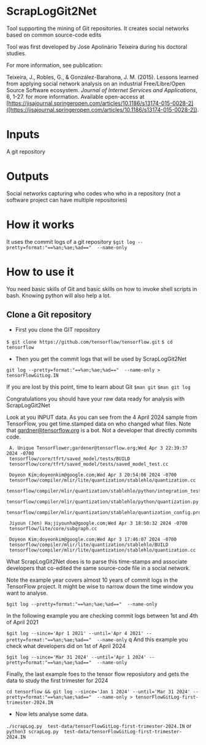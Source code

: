 # ScrapLogGit2Net
Tool supporting the mining of Git repositories. It creates social networks based on common source-code edits

Tool was first developed by Jose Apolinário Teixeira during his doctoral studies. 

For more information, see publication: 

Teixeira, J., Robles, G., & González-Barahona, J. M. (2015). Lessons learned from applying social network analysis on an industrial Free/Libre/Open Source Software ecosystem. *Journal of Internet Services and Applications*, 6, 1-27. for more information. Available open-access at  [https://jisajournal.springeropen.com/articles/10.1186/s13174-015-0028-2]([https://jisajournal.springeropen.com/articles/10.1186/s13174-015-0028-2]). 


# Inputs #

A git repository


# Outputs #
Social networks capturing who codes who who in a repository (not a software project can have multiple repositories) 

# How it works #

It uses the commit logs of a git repository
`$git log --pretty=format:"==%an;%ae;%ad=="  --name-only`


# How to use it  #

You need basic skills of Git and basic skills on how to invoke shell scripts in bash.  Knowing python will also help a lot. 

## Clone a Git repository 

- First you clone the GIT repository

`$ git clone https://github.com/tensorflow/tensorflow.git`
`$ cd tensorflow`

- Then you get the commit logs that will be used by ScrapLogGit2Net




`git log --pretty=format:"==%an;%ae;%ad=="  --name-only > tensorFlowGitLog.IN`

If you are lost by this point, time to learn about Git
`$man git`
`$man git log`



Congratulations you should have your raw data ready for analysis with ScrapLogGit2Net


Look at you INPUT data.  As you can see from the 4 April 2024 sample from TensorFlow, you get time.stamped data on who changed what files. Note that gardner@tensorflow.org is a bot. Not a developer that directly commits code. 

     A. Unique TensorFlower;gardener@tensorflow.org;Wed Apr 3 22:39:37 2024 -0700
     tensorflow/core/tfrt/saved_model/tests/BUILD
     tensorflow/core/tfrt/saved_model/tests/saved_model_test.cc

     Doyeon Kim;doyeonkim@google.com;Wed Apr 3 20:54:06 2024 -0700
     tensorflow/compiler/mlir/lite/quantization/stablehlo/quantization.cc
     tensorflow/compiler/mlir/quantization/stablehlo/python/integration_test/quantize_model_test.py
     tensorflow/compiler/mlir/quantization/stablehlo/python/quantization.py
     tensorflow/compiler/mlir/quantization/stablehlo/quantization_config.proto

     Jiyoun (Jen) Ha;jiyounha@google.com;Wed Apr 3 18:50:32 2024 -0700
     tensorflow/lite/core/subgraph.cc

     Doyeon Kim;doyeonkim@google.com;Wed Apr 3 17:46:07 2024 -0700
     tensorflow/compiler/mlir/lite/quantization/stablehlo/BUILD
     tensorflow/compiler/mlir/lite/quantization/stablehlo/quantization.cc


What ScrapLogGit2Net does is to parse this time-stamps and associate developers that co-edited the same source-code file in a social network.

Note the example year covers almost 10 years of commit logs in the TensorFlow project. It might be wise to narrow down the time window you want to analyse.


`$git log --pretty=format:"==%an;%ae;%ad=="  --name-only`

In the following example you are checking commit logs between 1st and 4th of April 2021 

`$git log --since='Apr 1 2021' --until='Apr 4 2021' --pretty=format:"==%an;%ae;%ad=="  --name-only`
q
And this example you check what developers did on 1st of April 2024


`$git log --since='Mar 31 2024' --until='Apr 1 2024' --pretty=format:"==%an;%ae;%ad=="  --name-only`

Finally, the last example foes to the tensor flow reposiutory and gets the data to study the  first trimester for 2024

`cd tensorflow && git log --since='Jan 1 2024' --until='Mar 31 2024' --pretty=format:"==%an;%ae;%ad=="  --name-only > tensorFlowGitLog-first-trimester-2024.IN `


- Now lets analyse some data.

`./scrapLog.py  test-data/tensorFlowGitLog-first-trimester-2024.IN`
or
`python3 scrapLog.py  test-data/tensorFlowGitLog-first-trimester-2024.IN`








